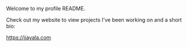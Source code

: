 Welcome to my profile README.

Check out my website to view projects I've been working on and a short bio:

https://jjayala.com

